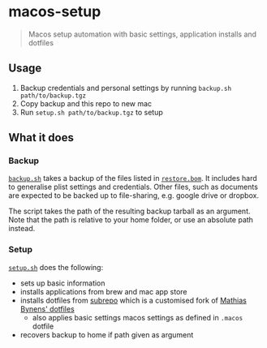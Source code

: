 # macos-setup
> Macos setup automation with basic settings, application installs and dotfiles

## Usage
1. Backup credentials and personal settings by running `backup.sh path/to/backup.tgz`
2. Copy backup and this repo to new mac
3. Run `setup.sh path/to/backup.tgz` to setup

## What it does

### Backup

[`backup.sh`](/backup.sh) takes a backup of the files listed in [`restore.bom`](/restore.bom).
It includes hard to generalise plist settings and credentials.
Other files, such as documents are expected to be backed up to file-sharing,
e.g. google drive or dropbox.

The script takes the path of the resulting backup tarball as an argument. Note
that the path is relative to your home folder, or use an absolute path instead.

### Setup

[`setup.sh`](/setup.sh) does the following:
* sets up basic information
* installs applications from brew and mac app store
* installs dotfiles from [subrepo](http://) which is a customised fork of
  [Mathias Bynens' dotfiles](https://github.com/mathiasbynens/dotfiles)
  * also applies basic settings macos settings as defined in `.macos` dotfile
* recovers backup to home if path given as argument


